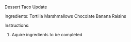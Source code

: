 Dessert Taco Update

Ingredients:
Tortilla
Marshmallows
Chocolate
Banana
Raisins

Instructions:
1. Aquire ingredients
to be completed
